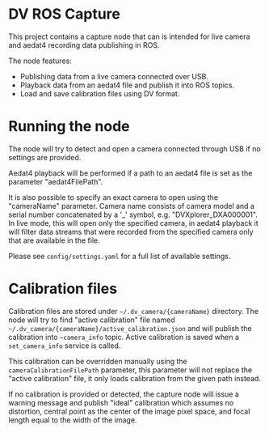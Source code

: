 # DV ROS Capture

This project contains a capture node that can is intended for live camera and aedat4 recording data publishing in ROS.

The node features:
* Publishing data from a live camera connected over USB.
* Playback data from an aedat4 file and publish it into ROS topics.
* Load and save calibration files using DV format.

# Running the node

The node will try to detect and open a camera connected through USB if no settings are provided.

Aedat4 playback will be performed if a path to an aedat4 file is set as the parameter "aedat4FilePath".

It is also possible to specify an exact camera to open using the "cameraName" parameter. Camera name consists
of camera model and a serial number concatenated by a '_' symbol, e.g. "DVXplorer_DXA000001".  In live mode, this
will open only the specified camera, in aedat4 playback it will filter data streams that were recorded from the
specified camera only that are available in the file.

Please see `config/settings.yaml` for a full list of available settings.

# Calibration files

Calibration files are stored under `~/.dv_camera/{cameraName}` directory. The node will try to find
"active calibration" file named `~/.dv_camera/{cameraName}/active_calibration.json` and will publish the calibration
into `~camera_info` topic. Active calibration is saved when a `set_camera_info` service is called.

This calibration can be overridden manually using the `cameraCalibrationFilePath` parameter, this parameter
will not replace the "active calibration" file, it only loads calibration from the given path instead.

If no calibration is provided or detected, the capture node will issue a warning message and publish "ideal"
calibration which assumes no distortion, central point as the center of the image pixel space, and focal length
equal to the width of the image.
